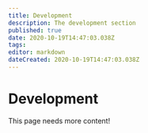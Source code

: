 ```yaml
---
title: Development
description: The development section
published: true
date: 2020-10-19T14:47:03.038Z
tags: 
editor: markdown
dateCreated: 2020-10-19T14:47:03.038Z
---
```


# Development
This page needs more content!